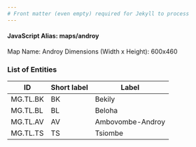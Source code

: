 ```yaml
---
# Front matter (even empty) required for Jekyll to process
---
```


#### JavaScript Alias: maps/androy

Map Name: Androy
Dimensions (Width x Height): 600x460

### List of Entities

ID | Short label | Label
---|---|---|
MG.TL.BK|BK|Bekily
MG.TL.BL|BL|Beloha
MG.TL.AV|AV|Ambovombe-Androy
MG.TL.TS|TS|Tsiombe

